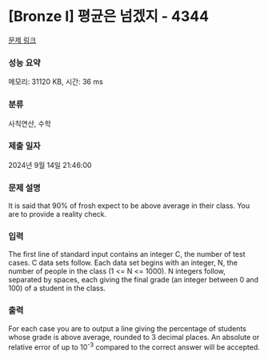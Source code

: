 # [Bronze I] 평균은 넘겠지 - 4344 

[문제 링크](https://www.acmicpc.net/problem/4344) 

### 성능 요약

메모리: 31120 KB, 시간: 36 ms

### 분류

사칙연산, 수학

### 제출 일자

2024년 9월 14일 21:46:00

### 문제 설명

<p>It is said that 90% of frosh expect to be above average in their class. You are to provide a reality check.</p>

### 입력 

 <p>The first line of standard input contains an integer C, the number of test cases. C data sets follow. Each data set begins with an integer, N, the number of people in the class (1 <= N <= 1000). N integers follow, separated by spaces, each giving the final grade (an integer between 0 and 100) of a student in the class. </p>

### 출력 

 <p>For each case you are to output a line giving the percentage of students whose grade is above average, rounded to 3 decimal places. An absolute or relative error of up to 10<sup>-3</sup> compared to the correct answer will be accepted.</p>

